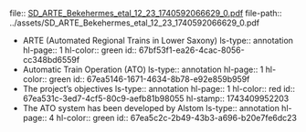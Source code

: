 file:: [SD_ARTE_Bekehermes_etal_12_23_1740592066629_0.pdf](../assets/SD_ARTE_Bekehermes_etal_12_23_1740592066629_0.pdf)
file-path:: ../assets/SD_ARTE_Bekehermes_etal_12_23_1740592066629_0.pdf

- ARTE (Automated Regional Trains in Lower Saxony)
  ls-type:: annotation
  hl-page:: 1
  hl-color:: green
  id:: 67bf53f1-ea26-4cac-8056-cc348bd6559f
- Automatic Train Operation (ATO)
  ls-type:: annotation
  hl-page:: 1
  hl-color:: green
  id:: 67ea5146-1671-4634-8b78-e92e859b959f
- The project’s objectives
  ls-type:: annotation
  hl-page:: 1
  hl-color:: red
  id:: 67ea531c-3ed7-4cf5-80c9-aefb81b98055
  hl-stamp:: 1743409952203
- The ATO system has been developed by Alstom
  ls-type:: annotation
  hl-page:: 4
  hl-color:: green
  id:: 67ea5c2c-2b49-43b3-a696-b20e7fe6dc23